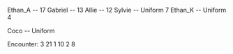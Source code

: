 Ethan_A -- 17
Gabriel -- 13
Allie -- 12
Sylvie -- Uniform 7
Ethan_K -- Uniform 4



Coco -- Uniform

Encounter:
3 21
1 10
2 8
